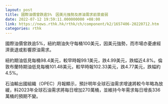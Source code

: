 ```yaml
---
layout: post
title: 國際油價曾跌逾5%　因美元強勢及原油需求前景疲弱
date: 2022-07-12 19:59:11.000000000 +08:00
link: https://news.rthk.hk/rthk/ch/component/k2/1657406-20220712.htm
categories: rthk
---
```


國際油價曾跌逾5%，紐約期油失守每桶100美元，因美元強勢，而市場亦憂慮經濟衰退或影響原油需求。

紐約期油低見每桶98.4美元，較早時報99.1美元，跌4.99美元，跌幅近4.8%。倫敦布蘭特期油低見每桶101.48美元，較早時報102.33美元，跌4.77美元，跌幅約4.5%。

石油輸出國組織（OPEC）月報顯示，預計明年全球石油需求增速將較今年略為放緩，料2023年全球石油需求將每日增加270萬桶，並維持今年需求每日增長336萬桶的預期不變。
